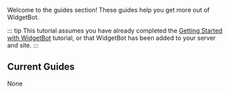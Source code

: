 Welcome to the guides section! These guides help you get more out of WidgetBot.

::: tip
This tutorial assumes you have already completed the [Getting Started with WidgetBot](/tutorial) tutorial, or that WidgetBot has been added to your server and site.
:::

## Current Guides
None


